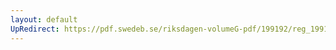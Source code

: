```yaml
---
layout: default
UpRedirect: https://pdf.swedeb.se/riksdagen-volumeG-pdf/199192/reg_199192/reg_199192_0491.pdf
---
```

